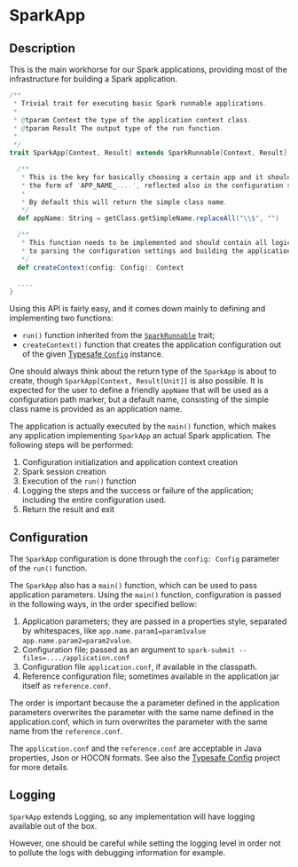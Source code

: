 # SparkApp


## Description

This is the main workhorse for our Spark applications, providing most of the infrastructure for building
a Spark application.

```scala
/**
 * Trivial trait for executing basic Spark runnable applications.
 *
 * @tparam Context the type of the application context class.
 * @tparam Result The output type of the run function.
 *
 */
trait SparkApp[Context, Result] extends SparkRunnable[Context, Result] with Logging {

  /**
   * This is the key for basically choosing a certain app and it should have
   * the form of 'APP_NAME_....', reflected also in the configuration structure.
   *
   * By default this will return the simple class name.
   */
  def appName: String = getClass.getSimpleName.replaceAll("\\$", "")

  /**
   * This function needs to be implemented and should contain all logic related
   * to parsing the configuration settings and building the application context.
   */
  def createContext(config: Config): Context

  ....
}
```
 
Using this API is fairly easy, and it comes down mainly to defining and implementing two functions:
 - `run()` function inherited from the [`SparkRunnable`](spark-runnable.md) trait;
 - `createContext()` function that creates the application configuration out of the given
    [Typesafe `Config`](https://github.com/lightbend/config/blob/master/config/src/main/java/com/typesafe/config/Config.java)
    instance.

One should always think about the return type of the `SparkApp` is about to create, though
`SparkApp[Context, Result[Unit]]` is also possible.
It is expected for the user to define a friendly `appName` that will be used as a configuration path marker, but a
default name, consisting of the simple class name is provided as an application name.

The application is actually executed by the `main()` function, which makes any application implementing `SparkApp`
an actual Spark application. The following steps will be performed:

1. Configuration initialization and application context creation
2. Spark session creation
3. Execution of the `run()` function
4. Logging the steps and the success or failure of the application; including the entire configuration used.
5. Return the result and exit


## Configuration

The `SparkApp` configuration is done through the `config: Config` parameter of the `run()` function.

The `SparkApp` also has a `main()` function, which can be used to pass application parameters.
Using the `main()` function, configuration is passed in the following ways, in the order 
specified bellow:

1. Application parameters; they are passed in a properties style, separated by whitespaces, like
   `app.name.param1=param1value app.name.param2=param2value`.
2. Configuration file; passed as an argument to `spark-submit --files=..../application.conf`
3. Configuration file `application.conf`, if available in the classpath.
4. Reference configuration file; sometimes available in the application jar itself as `reference.conf`.

The order is important because the a parameter defined in the application parameters overwrites 
the parameter with the same name defined in the application.conf, which in turn overwrites the
parameter with the same name from the `reference.conf`.

The `application.conf` and the `reference.conf` are acceptable in Java properties, Json or HOCON
formats.
See also the [Typesafe Config](https://github.com/typesafehub/config) project for more details.


## Logging

`SparkApp` extends Logging, so any implementation will have logging available out of the box.

However, one should be careful while setting the logging level in order not to pollute the logs 
with debugging information for example.


